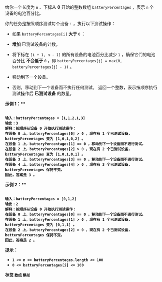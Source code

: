 给你一个长度为 `n` 、下标从 **0** 开始的整数数组 `batteryPercentages` ，表示 `n` 个设备的电池百分比。

你的任务是按照顺序测试每个设备 `i` ，执行以下测试操作：
- 如果 `batteryPercentages[i]` **大于** `0` ：

	
-  **增加** 已测试设备的计数。
- 将下标在 `[i + 1, n - 1]` 的所有设备的电池百分比减少 `1` ，确保它们的电池百分比 **不会低于** `0` ，即 `batteryPercentages[j] = max(0, batteryPercentages[j] - 1)` 。
- 移动到下一个设备。
	
	
- 否则，移动到下一个设备而不执行任何测试。
返回一个整数，表示按顺序执行测试操作后 **已测试设备** 的数量。

 

<strong class="example">示例 1：** 

```

输入：batteryPercentages = [1,1,2,1,3]
输出：3
解释：按顺序从设备 0 开始执行测试操作：
在设备 0 上，batteryPercentages[0] > 0 ，现在有 1 个已测试设备，batteryPercentages 变为 [1,0,1,0,2] 。
在设备 1 上，batteryPercentages[1] == 0 ，移动到下一个设备而不进行测试。
在设备 2 上，batteryPercentages[2] > 0 ，现在有 2 个已测试设备，batteryPercentages 变为 [1,0,1,0,1] 。
在设备 3 上，batteryPercentages[3] == 0 ，移动到下一个设备而不进行测试。
在设备 4 上，batteryPercentages[4] > 0 ，现在有 3 个已测试设备，batteryPercentages 保持不变。
因此，答案是 3 。

```
<strong class="example">示例 2：** 

```

输入：batteryPercentages = [0,1,2]
输出：2
解释：按顺序从设备 0 开始执行测试操作：
在设备 0 上，batteryPercentages[0] == 0 ，移动到下一个设备而不进行测试。
在设备 1 上，batteryPercentages[1] > 0 ，现在有 1 个已测试设备，batteryPercentages 变为 [0,1,1] 。
在设备 2 上，batteryPercentages[2] > 0 ，现在有 2 个已测试设备，batteryPercentages 保持不变。
因此，答案是 2 。

```
 

 **提示：** 
-  `1 <= n == batteryPercentages.length <= 100` 
-  `0 <= batteryPercentages[i] <= 100` 
 
**标签**
`数组` `模拟` 

